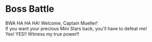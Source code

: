 # Boss Battle

BWA HA HA HA! Welcome, Captain Mueller!  
If you want your precious Mini Stars back, you'll have to defeat me!  
Yes! YES!! Witness my true power!!   


